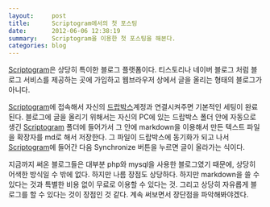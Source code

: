 ```yaml
---
layout:     post
title:      Scriptogram에서의 첫 포스팅
date:       2012-06-06 12:38:19
summary:    Scriptogram을 이용한 첫 포스팅을 해본다.
categories: blog
---
```



[Scriptogram](scriptogr.am)은 상당히 특이한 블로그 플랫폼이다.
티스토리나 네이버 블로그 처럼 블로그 서비스를 제공하는 곳에 가입하고 웹브라우저 상에서 글을 올리는 형태의 블로그가 아니다. 

[Scriptogram](scriptogr.am)에 접속해서 자신의 [드랍박스](http://db.tt/UzqyhZYA)계정과 연결시켜주면 기본적인 세팅이 완료된다. 블로그에 글을 올리기 위해서는 자신의 PC에 있는 드랍박스 폴더 안에 자동으로 생긴 [Scriptogram](scriptogr.am) 폴더에 들어가서 그 안에 markdown을 이용해서 만든 텍스트 파일을 확장자를 md로 해서 저장한다. 그 파일이 드랍박스에 동기화가 되고 나서 [Scriptogram](scriptogr.am)에 들어간 다음 Synchronize 버튼을 누르면 글이 올라가는 식이다. 

지금까지 써온 블로그들은 대부분 php와 mysql을 사용한 블로그였기 때문에, 상당히 어색한 방식일 수 밖에 없다. 하지만 나름 장점도 상당하다. 
하지만 markdown을 쓸 수 있다는 것과 특별한 비용 없이 무료로 이용할 수 있다는 것.
그리고 상당히 자유롭게 블로그를 할 수 있다는 것이 장점인 것 같다.
계속 써보면서 장단점을 파악해봐야겠다.